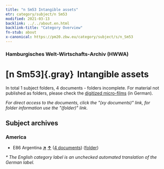 ```yaml
---
title: "n Sm53 Intangible assets"
etr: category/subject/n Sm53
modified: 2021-03-13
backlink: ../../about.en.html
backlink-title: "Category Overview"
fn-stub: about
x-canonical: https://pm20.zbw.eu/category/subject/s/n_Sm53
---
```


### Hamburgisches Welt-Wirtschafts-Archiv (HWWA)
# [n Sm53]{.gray}&#8201; Intangible assets&#160; 





In total 1 subject folders, 4 documents - folders incomplete.
For material not published as folders, please check the [digitized micro-films](/film/h1_sh.de.html) (in German).

_For direct access to the documents, click the "(xy documents)" link, for folder information use the "(folder)" link._

## Subject archives



### America

- E86 Argentina [**&nearr;**](../../../geo/i/141692/about.en.html "Argentina (all folders)") [**&uarr;**](../../../geo/about.en.html#E86 "Country category system") (<a href="https://pm20.zbw.eu/dfgview/sh/141692,145857" title="about: Argentina : Intangible assets" target="_blank">4 documents</a>) ([folder](../../../../folder/sh/1416xx/141692/1458xx/145857/about.en.html))


_* The English category label is an unchecked automated translation of the German label._

